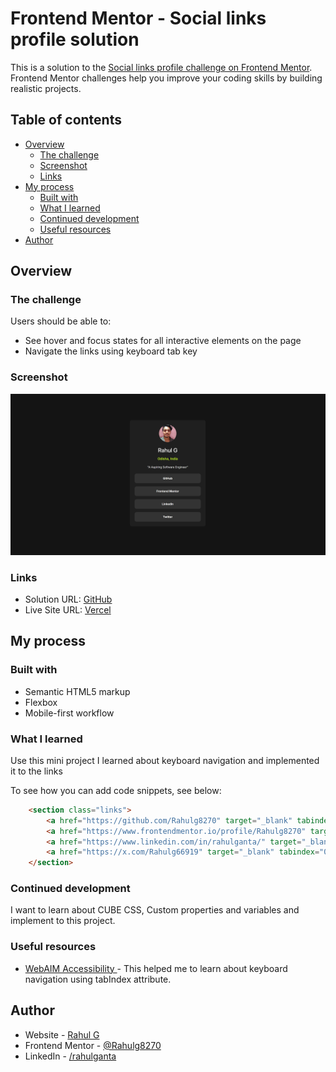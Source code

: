# Frontend Mentor - Social links profile solution

This is a solution to the [Social links profile challenge on Frontend Mentor](https://www.frontendmentor.io/challenges/social-links-profile-UG32l9m6dQ). Frontend Mentor challenges help you improve your coding skills by building realistic projects. 

## Table of contents

- [Overview](#overview)
  - [The challenge](#the-challenge)
  - [Screenshot](#screenshot)
  - [Links](#links)
- [My process](#my-process)
  - [Built with](#built-with)
  - [What I learned](#what-i-learned)
  - [Continued development](#continued-development)
  - [Useful resources](#useful-resources)
- [Author](#author)


## Overview

### The challenge

Users should be able to:

- See hover and focus states for all interactive elements on the page
- Navigate the links using keyboard tab key

### Screenshot

![](./social-links-profile-main/assets/images/social-links.png)


### Links

- Solution URL: [GitHub](https://github.com/Rahulg8270/Social-profile-links)
- Live Site URL: [Vercel](https://social-profile-links-vfk1.vercel.app/)

## My process

### Built with

- Semantic HTML5 markup
- Flexbox
- Mobile-first workflow


### What I learned

Use this mini project I learned about keyboard navigation and implemented it to the links

To see how you can add code snippets, see below:

```html
    <section class="links">
        <a href="https://github.com/Rahulg8270" target="_blank" tabindex="0">GitHub</a>
        <a href="https://www.frontendmentor.io/profile/Rahulg8270" target="_blank" tabindex="0">Frontend Mentor</a>
        <a href="https://www.linkedin.com/in/rahulganta/" target="_blank" tabindex="0">LinkedIn</a>
        <a href="https://x.com/Rahulg66919" target="_blank" tabindex="0">Twitter</a>
    </section>
```


### Continued development

I want to learn about CUBE CSS, Custom properties and variables and implement to this project.



### Useful resources

- [WebAIM Accessibility ](https://webaim.org/techniques/keyboard/) - This helped me to learn about keyboard navigation using tabIndex attribute.


## Author

- Website - [Rahul G](https://www.your-site.com)
- Frontend Mentor - [@Rahulg8270](https://www.frontendmentor.io/profile/Rahulg8270)
- LinkedIn - [/rahulganta](https://www.linkedin.com/in/rahulganta/)





